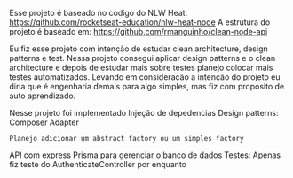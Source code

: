 Esse projeto é baseado no codigo do NLW Heat: https://github.com/rocketseat-education/nlw-heat-node
A estrutura do projeto é baseado em: https://github.com/rmanguinho/clean-node-api

Eu fiz esse projeto com intenção de estudar clean architecture, design patterns e test. Nessa projeto consegui aplicar design patterns e o clean architecture e depois de estudar mais sobre testes planejo colocar mais testes automatizados. Levando em consideração a intenção do projeto eu diria que é engenharia demais para algo simples, mas fiz com proposito de auto aprendizado.


Nesse projeto foi implementado
  Injeção de depedencias
  Design patterns:
    Composer
    Adapter

    Planejo adicionar um abstract factory ou um simples factory
    
  API com express
  Prisma para gerenciar o banco de dados
  Testes:
    Apenas fiz teste do AuthenticateController por enquanto

